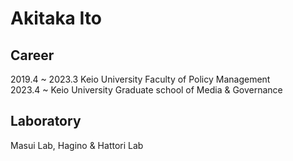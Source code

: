 # Akitaka Ito
## Career
2019.4 ~ 2023.3 Keio University Faculty of Policy Management  
2023.4 ~        Keio University Graduate school of Media & Governance

## Laboratory
Masui Lab, Hagino & Hattori Lab
<!--
**Aki-Ito/Aki-Ito** is a ✨ _special_ ✨ repository because its `README.md` (this file) appears on your GitHub profile.

Here are some ideas to get you started:

- 🔭 I’m currently working on ...
- 🌱 I’m currently learning ...
- 👯 I’m looking to collaborate on ...
- 🤔 I’m looking for help with ...
- 💬 Ask me about ...
- 📫 How to reach me: ...
- 😄 Pronouns: ...
- ⚡ Fun fact: ...
-->

